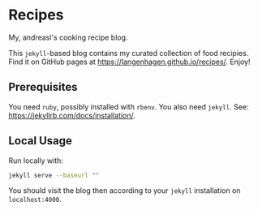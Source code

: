 # Recipes
My, andreasl's cooking recipe blog.

This `jekyll`-based blog contains my curated collection of food recipies.
Find it on GitHub pages at https://langenhagen.github.io/recipes/.
Enjoy!


## Prerequisites
You need `ruby`, possibly installed with `rbenv`.
You also need `jekyll`. See: https://jekyllrb.com/docs/installation/.


## Local Usage
Run locally with:
```bash
jekyll serve --baseurl ""
```

You should visit the blog then according to your `jekyll` installation on `localhost:4000`.

